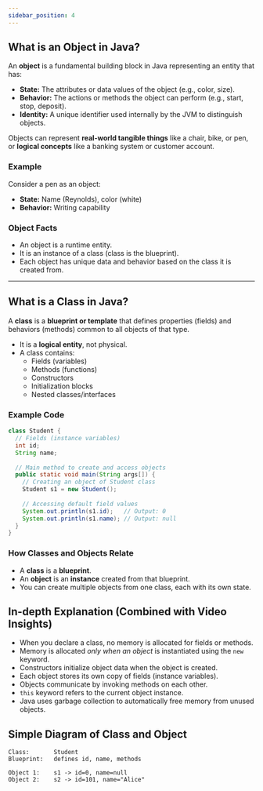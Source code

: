 ```yaml
---
sidebar_position: 4
---
```


## What is an Object in Java?

An **object** is a fundamental building block in Java representing an entity that has:

- **State:** The attributes or data values of the object (e.g., color, size).
- **Behavior:** The actions or methods the object can perform (e.g., start, stop, deposit).
- **Identity:** A unique identifier used internally by the JVM to distinguish objects.

Objects can represent **real-world tangible things** like a chair, bike, or pen, or **logical concepts** like a banking system or customer account.

### Example

Consider a pen as an object:

- **State:** Name (Reynolds), color (white)
- **Behavior:** Writing capability

### Object Facts

- An object is a runtime entity.
- It is an instance of a class (class is the blueprint).
- Each object has unique data and behavior based on the class it is created from.

*** 
## What is a Class in Java?

A **class** is a **blueprint or template** that defines properties (fields) and behaviors (methods) common to all objects of that type.

- It is a **logical entity**, not physical.
- A class contains:
    - Fields (variables)
    - Methods (functions)
    - Constructors
    - Initialization blocks
    - Nested classes/interfaces


### Example Code

```java
class Student {  
  // Fields (instance variables)  
  int id;  
  String name;  
  
  // Main method to create and access objects  
  public static void main(String args[]) {  
    // Creating an object of Student class  
    Student s1 = new Student();  
    
    // Accessing default field values  
    System.out.println(s1.id);   // Output: 0  
    System.out.println(s1.name); // Output: null  
  }  
}
```

### How Classes and Objects Relate

- A **class** is a **blueprint**.
- An **object** is an **instance** created from that blueprint.
- You can create multiple objects from one class, each with its own state.


## In-depth Explanation (Combined with Video Insights)

- When you declare a class, no memory is allocated for fields or methods.
- Memory is allocated *only when an object* is instantiated using the `new` keyword.
- Constructors initialize object data when the object is created.
- Each object stores its own copy of fields (instance variables).
- Objects communicate by invoking methods on each other.
- `this` keyword refers to the current object instance.
- Java uses garbage collection to automatically free memory from unused objects.


## Simple Diagram of Class and Object

```
Class:       Student  
Blueprint:   defines id, name, methods  

Object 1:    s1 -> id=0, name=null  
Object 2:    s2 -> id=101, name="Alice"  
```
